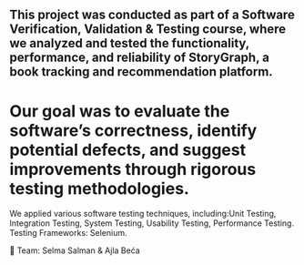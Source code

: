## This project was conducted as part of a Software Verification, Validation & Testing course, where we analyzed and tested the functionality, performance, and reliability of StoryGraph, a book tracking and recommendation platform.

# Our goal was to evaluate the software’s correctness, identify potential defects, and suggest improvements through rigorous testing methodologies.


We applied various software testing techniques, including:Unit Testing, Integration Testing, System Testing, Usability Testing, Performance Testing.
Testing Frameworks: Selenium.

🤝 Team: Selma Salman & Ajla Beća
